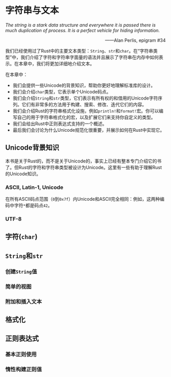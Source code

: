 # 字符串与文本

 *The string is a stark data structure and everywhere it is passed there is much duplication of process. It is a perfect vehicle for hiding information.* 
<p align="right">
    ——Alan Perlis, epigram #34
</p>

我们已经使用过了Rust中的主要文本类型：`String`、`str`和`char`。在“字符串类型”中，我们介绍了字符和字符串字面量的语法并且展示了字符串在内存中如何表示。在本章中，我们将更加详细地介绍文本。

在本章中：

- 我们会提供一些Unicode的背景知识，帮助你更好地理解标准库的设计。
- 我们会介绍`char`类型，它表示单个Unicode码点。
- 我们会介绍`String`和`str`类型，它们表示有所有权的和借用的Unicode字符序列。它们有非常多的方法用于构建、搜索、修改、迭代它们的内容。
- 我们会介绍Rust的字符串格式化设施，例如`println!`和`format!`宏。你可以编写自己的用于字符串格式化的宏，以及扩展它们来支持你自定义的类型。
- 我们会给出Rust中正则表达式支持的一个概述。
- 最后我们会讨论为什么Unicode规范化很重要，并展示如何在Rust中实现它。

## Unicode背景知识

本书是关于Rust的，而不是关于Unicode的，事实上已经有整本专门介绍它的书了。但Rust的字符和字符串类型被设计为Unicode。这里有一些有助于理解Rust的Unicode知识。

### ASCII, Latin-1, Unicode

在所有ASCII码点范围（`0`到`0x7f`）内Unicode和ASCII完全相同：例如，这两种编码中字符`*`都是码点`42`。

### UTF-8

## 字符(`char`)

## `String`和`str`

### 创建`String`值

### 简单的视图

### 附加和插入文本

## 格式化

## 正则表达式

### 基本正则使用

### 惰性构建正则值

